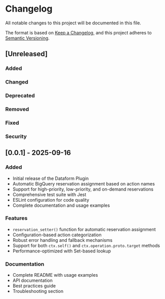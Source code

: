 # Changelog

All notable changes to this project will be documented in this file.

The format is based on [Keep a Changelog](https://keepachangelog.com/en/1.0.0/),
and this project adheres to [Semantic Versioning](https://semver.org/spec/v2.0.0.html).

## [Unreleased]

### Added

### Changed

### Deprecated

### Removed

### Fixed

### Security

## [0.0.1] - 2025-09-16

### Added

- Initial release of the Dataform Plugin
- Automatic BigQuery reservation assignment based on action names
- Support for high-priority, low-priority, and on-demand reservations
- Comprehensive test suite with Jest
- ESLint configuration for code quality
- Complete documentation and usage examples

### Features

- `reservation_setter()` function for automatic reservation assignment
- Configuration-based action categorization
- Robust error handling and fallback mechanisms
- Support for both `ctx.self()` and `ctx.operation.proto.target` methods
- Performance-optimized with Set-based lookup

### Documentation

- Complete README with usage examples
- API documentation
- Best practices guide
- Troubleshooting section
